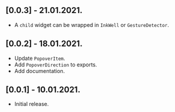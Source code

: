 ## [0.0.3] - 21.01.2021.

* A `child` widget can be wrapped in `InkWell` or `GestureDetector`.

## [0.0.2] - 18.01.2021.

* Update `PopoverItem`.
* Add `PopoverDirection` to exports.
* Add documentation.

## [0.0.1] - 10.01.2021.

* Initial release.
